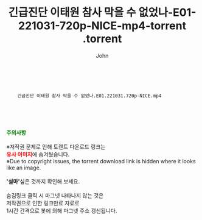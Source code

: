 ﻿---
layout: post
title:  "                   긴급진단 이태원 참사 막을 수 없었나-E01-221031-720p-NICE-mp4-torrent                .torrent"
author: John
categories: [ TV ]
tags: [  ]
image:  
description: "                   긴급진단 이태원 참사 막을 수 없었나-E01-221031-720p-NICE-mp4-torrent                 torrent 정보 공유"
toc: true
toc_sticky: true
---

<br>

        긴급진단 이태원 참사 막을 수 없었나.E01.221031.720p-NICE.mp4    
    
<br><br><br>
<p data-ke-size="size16"><b><span style="color: green;">주의사항</span></b><br /><br />※저작권 문제로 인해 토렌트 다운로드 링크는<br /><b><span style="color: red;">유사 이미지</span></b>에 숨겨뒀습니다.<br />※Due to copyright issues, the torrent download link is hidden where it looks like an image.<br /><br /><b>'설마'</b>싶은 것까지 확인해 보세요.<br /><br />숨김링크 클릭 시 마그넷 나타나지 않는 것은<br />저작권으로 인한 링크만료 자료로<br />1시간 간격으로 봇에 의해 마그넷 주소 갱신됩니다.</p>
